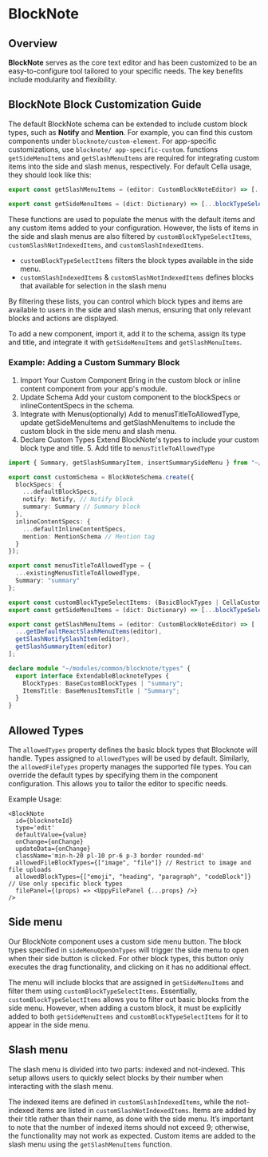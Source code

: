 # BlockNote

## Overview

**BlockNote** serves as the core text editor and has been customized to be an easy-to-configure tool tailored to your specific
needs. The key benefits include modularity and flexibility.

## BlockNote Block Customization Guide

The default BlockNote schema can be extended to include custom block types, such as **Notify** and **Mention**. For example,
you can find this custom components under `blocknote/custom-element`. For app-specific customizations, use `blocknote/
app-specific-custom`.
functions `getSideMenuItems` and `getSlashMenuItems` are required for integrating custom items into the side and slash menus,
respectively. For default Cella usage, they should look like this:

```typescript
export const getSlashMenuItems = (editor: CustomBlockNoteEditor) => [...getDefaultReactSlashMenuItems(editor), getSlashNotifySlashItem(editor)];

export const getSideMenuItems = (dict: Dictionary) => [...blockTypeSelectItems(dict)];
```

These functions are used to populate the menus with the default items and any custom items added to your configuration.
However, the lists of items in the side and slash menus are also filtered by `customBlockTypeSelectItems`,
`customSlashNotIndexedItems`, and `customSlashIndexedItems`.

- `customBlockTypeSelectItems` filters the block types available in the side menu.
- `customSlashIndexedItems` & `customSlashNotIndexedItems` defines blocks that available for selection in the slash menu

By filtering these lists, you can control which block types and items are available to users in the side and slash menus,
ensuring that only relevant blocks and actions are displayed.

To add a new component, import it, add it to the schema, assign its type and title, and integrate it with `getSideMenuItems`
and `getSlashMenuItems`.

### Example: Adding a Custom Summary Block

1. Import Your Custom Component
   Bring in the custom block or inline content component from your app's module.
2. Update Schema
   Add your custom component to the blockSpecs or inlineContentSpecs in the schema.
3. Integrate with Menus(optionally)
   Add to menusTitleToAllowedType, update getSideMenuItems and getSlashMenuItems to include the custom block in the side menu
   and slash menu.
4. Declare Custom Types
   Extend BlockNote's types to include your custom block type and title. 5. Add title to `menusTitleToAllowedType`

```typescript
import { Summary, getSlashSummaryItem, insertSummarySideMenu } from "~/modules/common/blocknote/app-specific-custom/summary-block";

export const customSchema = BlockNoteSchema.create({
  blockSpecs: {
    ...defaultBlockSpecs,
    notify: Notify, // Notify block
    summary: Summary // Summary block
  },
  inlineContentSpecs: {
    ...defaultInlineContentSpecs,
    mention: MentionSchema // Mention tag
  }
});

export const menusTitleToAllowedType = {
  ...existingMenusTitleToAllowedType,
  Summary: "summary"
};

export const customBlockTypeSelectItems: (BasicBlockTypes | CellaCustomBlockTypes)[] = [...existingCustomBlockTypeSelectItems, "summary"];
export const getSideMenuItems = (dict: Dictionary) => [...blockTypeSelectItems(dict), insertSummarySideMenu()];

export const getSlashMenuItems = (editor: CustomBlockNoteEditor) => [
  ...getDefaultReactSlashMenuItems(editor),
  getSlashNotifySlashItem(editor),
  getSlashSummaryItem(editor)
];

declare module "~/modules/common/blocknote/types" {
  export interface ExtendableBlocknoteTypes {
    BlockTypes: BaseCustomBlockTypes | "summary";
    ItemsTitle: BaseMenusItemsTitle | "Summary";
  }
}
```

## Allowed Types

The `allowedTypes` property defines the basic block types that Blocknote will handle. Types assigned to `allowedTypes` will be
used by default. Similarly, the `allowedFileTypes` property manages the supported file types. You can override the default
types by specifying them in the <BlockNote /> component configuration. This allows you to tailor the editor to specific needs.

Example Usage:

```tsx
<BlockNote
  id={blocknoteId}
  type='edit'
  defaultValue={value}
  onChange={onChange}
  updateData={onChange}
  className='min-h-20 pl-10 pr-6 p-3 border rounded-md'
  allowedFileBlockTypes={["image", "file"]} // Restrict to image and file uploads
  allowedBlockTypes={["emoji", "heading", "paragraph", "codeBlock"]} // Use only specific block types
  filePanel={(props) => <UppyFilePanel {...props} />}
/>
```

## Side menu

Our BlockNote component uses a custom side menu button. The block types specified in `sideMenuOpenOnTypes` will trigger the
side menu to open when their side button is clicked. For other block types, this button only executes the drag functionality,
and clicking on it has no additional effect.

The menu will include blocks that are assigned in `getSideMenuItems` and filter them using `customBlockTypeSelectItems`.
Essentially, `customBlockTypeSelectItems` allows you to filter out basic blocks from the side menu. However, when adding a
custom block, it must be explicitly added to both `getSideMenuItems` and `customBlockTypeSelectItems` for it to appear in the
side menu.

## Slash menu

The slash menu is divided into two parts: indexed and not-indexed. This setup allows users to quickly select blocks by their
number when interacting with the slash menu.

The indexed items are defined in `customSlashIndexedItems`, while the not-indexed items are listed in
`customSlashNotIndexedItems`. Items are added by their title rather than their name, as done with the side menu. It’s
important to note that the number of indexed items should not exceed 9; otherwise, the functionality may not work as expected.
Custom items are added to the slash menu using the `getSlashMenuItems` function.
